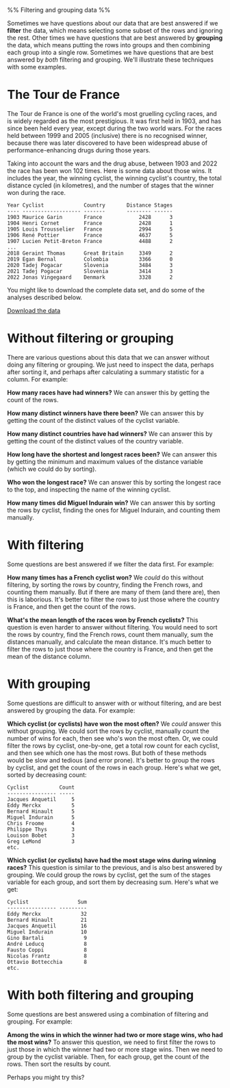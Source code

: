 %% Filtering and grouping data %%

Sometimes we have questions about our data that are best answered if we **filter** the data, which means selecting some subset of the rows and ignoring the rest. Other times we have questions that are best answered by **grouping** the data, which means putting the rows into groups and then combining each group into a single row. Sometimes we have questions that are best answered by *both* filtering and grouping. We'll illustrate these techniques with some examples.

# The Tour de France

The Tour de France is one of the world's most gruelling cycling races, and is widely regarded as the most prestigious. It was first held in 1903, and has since been held every year, except during the two world wars. For the races held between 1999 and 2005 (inclusive) there is no recognised winner, because there was later discovered to have been widespread abuse of performance-enhancing drugs during those years.

Taking into account the wars and the drug abuse, between 1903 and 2022 the race has been won 102 times. Here is some data about those wins. It includes the year, the winning cyclist, the winning cyclist's country, the total distance cycled (in kilometres), and the number of stages that the winner won during the race. 

```
Year Cyclist             Country       Distance Stages
---- ------------------- -------       -------- ------
1903 Maurice Garin       France	           2428      3
1904 Henri Cornet        France	           2428      1
1905 Louis Trousselier   France	           2994      5
1906 René Pottier        France            4637      5
1907 Lucien Petit-Breton France	           4488      2
...
2018 Geraint Thomas      Great Britain     3349      2
2019 Egan Bernal         Colombia          3366      0
2020 Tadej Pogacar       Slovenia          3484      3
2021 Tadej Pogacar       Slovenia          3414      3
2022 Jonas Vingegaard    Denmark           3328      2
```

You might like to download the complete data set, and do some of the analyses described below.

[Download the data](0be1d0f6daf3.csv)

# Without filtering or grouping

There are various questions about this data that we can answer without doing any filtering or grouping. We just need to inspect the data, perhaps after sorting it, and perhaps after calculating a summary statistic for a column. For example:

**How many races have had winners?** We can answer this by getting the count of the rows.

**How many distinct winners have there been?** We can answer this by getting the count of the distinct values of the cyclist variable.

**How many distinct countries have had winners?** We can answer this by getting the count of the distinct values of the country variable.

**How long have the shortest and longest races been?** We can answer this by getting the minimum and maximum values of the distance variable (which we could do by sorting).

**Who won the longest race?** We can answer this by sorting the longest race to the top, and inspecting the name of the winning cyclist.

**How many times did Miguel Indurain win?** We can answer this by sorting the rows by cyclist, finding the ones for Miguel Indurain, and counting them manually.

# With filtering

Some questions are best answered if we filter the data first. For example:

**How many times has a French cyclist won?** We *could* do this without filtering, by sorting the rows by country, finding the French rows, and counting them manually. But if there are many of them (and there are), then this is laborious. It's better to filter the rows to just those where the country is France, and then get the count of the rows.

**What's the mean length of the races won by French cyclists?** This question is even harder to answer without filtering. You would need to sort the rows by country, find the French rows, count them manually, sum the distances manually, and calculate the mean distance. It's much better to filter the rows to just those where the country is France, and then get the mean of the distance column.

# With grouping

Some questions are difficult to answer with or without filtering, and are best answered by grouping the data. For example:

**Which cyclist (or cyclists) have won the most often?** We *could* answer this without grouping. We could sort the rows by cyclist, manually count the number of wins for each, then see who's won the most often. Or, we could filter the rows by cyclist, one-by-one, get a total row count for each cyclist, and then see which one has the most rows. But both of these methods would be slow and tedious (and error prone). It's better to group the rows by cyclist, and get the count of the rows in each group. Here's what we get, sorted by decreasing count:

```
Cyclist          Count
---------------- -----
Jacques Anquetil     5
Eddy Merckx          5
Bernard Hinault      5
Miguel Indurain      5
Chris Froome         4
Philippe Thys        3
Louison Bobet        3
Greg LeMond          3
etc.
```

**Which cyclist (or cyclists) have had the most stage wins during winning races?** This question is similar to the previous, and is also best answered by grouping. We could group the rows by cyclist, get the sum of the stages variable for each group, and sort them by decreasing sum. Here's what we get:

```
Cyclist                Sum
---------------- ---------
Eddy Merckx             32
Bernard Hinault         21
Jacques Anquetil        16
Miguel Indurain         10
Gino Bartali             9
André Leducq             8
Fausto Coppi             8
Nicolas Frantz           8
Ottavio Bottecchia       8
etc.
```

# With both filtering and grouping

Some questions are best answered using a combination of filtering and grouping. For example:

**Among the wins in which the winner had two or more stage wins, who had the most wins?** To answer this question, we need to first filter the rows to just those in which the winner had two or more stage wins. Then we need to group by the cyclist variable. Then, for each group, get the count of the rows. Then sort the results by count.

Perhaps you might try this?